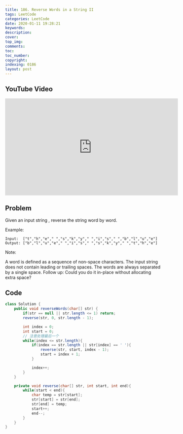 ```yaml
---
title: 186. Reverse Words in a String II
tags: LeetCode
categories: LeetCode
date: 2020-01-11 19:28:21
keywords:
description:
cover:
top_img:
comments:
toc:
toc_number:
copyright:
indexing: 0186
layout: post
---
```


## YouTube Video

<iframe width="560" height="315" src="https://www.youtube.com/embed/voWDMaKc-Lo" frameborder="0" allow="accelerometer; autoplay; encrypted-media; gyroscope; picture-in-picture" allowfullscreen></iframe>

## Problem

Given an input string , reverse the string word by word.

Example:

```
Input:  ["t","h","e"," ","s","k","y"," ","i","s"," ","b","l","u","e"]
Output: ["b","l","u","e"," ","i","s"," ","s","k","y"," ","t","h","e"]
```

Note:

A word is defined as a sequence of non-space characters.
The input string does not contain leading or trailing spaces.
The words are always separated by a single space.
Follow up: Could you do it in-place without allocating extra space?

## Code

```java
class Solution {
    public void reverseWords(char[] str) {
        if(str == null || str.length <= 1) return;
        reverse(str, 0, str.length - 1);

        int index = 0;
        int start = 0;
        // 注意处理最后一个
        while(index <= str.length){
            if(index == str.length || str[index] == ' '){
                reverse(str, start, index - 1);
                start = index + 1;
            }

            index++;
        }
    }

    private void reverse(char[] str, int start, int end){
        while(start < end){
            char temp = str[start];
            str[start] = str[end];
            str[end] = temp;
            start++;
            end--;
        }
    }
}
```
